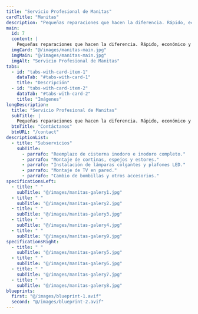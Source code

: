 ```yaml
---
title: "Servicio Profesional de Manitas"
cardTitle: "Manitas"
description: "Pequeñas reparaciones que hacen la diferencia. Rápido, económico y sin complicaciones."
main:
  id: 7
  content: |
    Pequeñas reparaciones que hacen la diferencia. Rápido, económico y sin complicaciones.
  imgCard: "@/images/manitas-main.jpg"
  imgMain: "@/images/manitas-main.jpg"
  imgAlt: "Servicio Profesional de Manitas"
tabs:
  - id: "tabs-with-card-item-1"
    dataTab: "#tabs-with-card-1"
    title: "Descripción"
  - id: "tabs-with-card-item-2"
    dataTab: "#tabs-with-card-2"
    title: "Imágenes"
longDescription:
  title: "Servicio Profesional de Manitas"
  subTitle: |
    Pequeñas reparaciones que hacen la diferencia. Rápido, económico y sin complicaciones."
  btnTitle: "Contáctanos"
  btnURL: "/contact"
descriptionList:
  - title: "Subservicios"
    subTitle:
      - parrafo: "Reemplazo de cisterna inodoro e inodoro completo."
      - parrafo: "Montaje de cortinas, espejos y estores." 
      - parrafo: "Instalación de lámparas colgantes y plafones LED." 
      - parrafo: "Montaje de TV en pared." 
      - parrafo: "Cambio de bombillas y otros accesorios." 
specificationsLeft:
  - title: " "
    subTitle: "@/images/manitas-galery1.jpg"
  - title: " "
    subTitle: "@/images/manitas-galery2.jpg"
  - title: " "
    subTitle: "@/images/manitas-galery3.jpg"
  - title: " "
    subTitle: "@/images/manitas-galery4.jpg"
  - title: " "
    subTitle: "@/images/manitas-galery9.jpg"
specificationsRight:
  - title: " "
    subTitle: "@/images/manitas-galery5.jpg"
  - title: " "
    subTitle: "@/images/manitas-galery6.jpg"
  - title: " "
    subTitle: "@/images/manitas-galery7.jpg"
  - title: " "
    subTitle: "@/images/manitas-galery8.jpg"
blueprints:
  first: "@/images/blueprint-1.avif"
  second: "@/images/blueprint-2.avif"   
---
```

